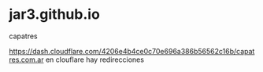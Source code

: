 # jar3.github.io
capatres

https://dash.cloudflare.com/4206e4b4ce0c70e696a386b56562c16b/capatres.com.ar
en clouflare hay redirecciones
